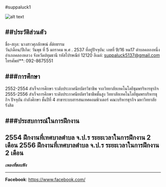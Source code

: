 #suppaluck1
 
![alt text](https://scontent.fbkk10-1.fna.fbcdn.net/v/t1.0-1/p160x160/13921014_1035409926513980_8782954504339520929_n.jpg?oh=67a9d7ce0052c5a92cef17849680db26&oe=583FCCC5)

##ประวัติส่วนตัว
---
ชื่อ-สกุล: นางสาวศุภลักษณ์  สัต์ยธรรม  
วัน/เดือน/ปีเกิด: วันพุธ ที่ 5 มกราคม พ.ศ . 2537
ที่อยู่ปัจจุบัน: เลขที่ 9/16 หม17 ตำบลคลองหนึ่ง อำเภอคลองหลวง จังหวัดปทุมธานี รหัสไปรษณีย์  12120
อีเมล์: suppaluck5137@gmail.com
โทรศัพท์**: 092-8675551

###การศึกษา
---
2552-2554 สำเร็จการศึกษา ระดับประกาศนียบัตรวิชาชีพ จากวิทยาลัยเทคโนโลยีชุมพรริหารธุรกิจ
2555-2556 สำเร็จการศึกษา ระดับประกาศนียบัตรวิชาชีพชั้นสูง วิทยาลัยเทคโนโลยีชุมพรบริหารธุกิจ
ปัจจุบัน กำลังศึกษา ชั้นปีที่ 4 สาขาระบบสารสนเทศคอมพิวเตอร์ คณะบริหารธุรกิจ มหาวิทยาลัยรังสิต

###ประสบการณ์ในการฝึกงาน
---
2554 ฝึกงานที่เทศบาลตำบล จ.ป.ร ระยะเวลาในการฝึกงาน 2 เดือน
2556 ฝีกงานที่เทศบาลตำบล จ.ป.ร ระยะเวลาในการฝึกงาน 2 เดือน
--------------------------------------------------------
***เพลงที่ชอบฟัง***

---
**Facebook**: https://www.facebook.com/


